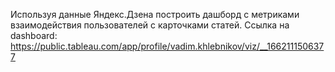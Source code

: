Используя данные Яндекс.Дзена построить дашборд с метриками взаимодействия пользователей с карточками статей. Ссылка на dashboard: https://public.tableau.com/app/profile/vadim.khlebnikov/viz/__1662111506377
